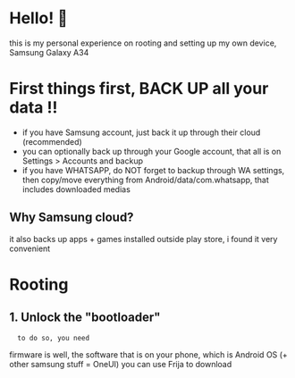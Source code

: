 # Hello! 🙌
this is my personal experience on rooting and setting up my own device, Samsung Galaxy A34

# First things first, BACK UP all your data !!
   * if you have Samsung account, just back it up through their cloud (recommended)
   * you can optionally back up through your Google account, that all is on Settings > Accounts and backup
   * if you have WHATSAPP, do NOT forget to backup through WA settings, then copy/move everything from Android/data/com.whatsapp, that includes downloaded medias

## Why Samsung cloud?
it also backs up apps + games installed outside play store, i found it very convenient

# Rooting
## 1. Unlock the "bootloader"
      to do so, you need 


      
  firmware is well, the software that is on your phone, which is Android OS (+ other samsung stuff = OneUI)
  you can use Frija to download 
